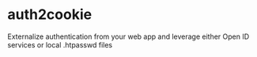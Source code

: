 # auth2cookie
Externalize authentication from your web app and leverage either Open ID services or local .htpasswd files
